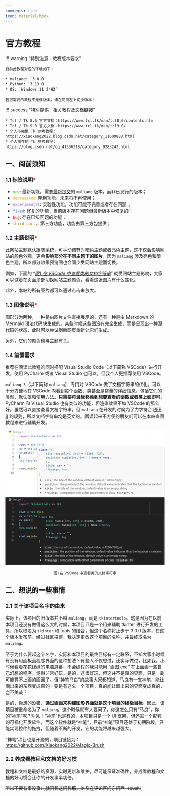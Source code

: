 ```yaml
---
comments: true
icon: material/book
---
```


# 官方教程

!!! warning "特别注意：教程版本要求"

    目前此教程对应的环境如下：

    * maliang: `3.0.0`
    * Python: `3.13.0`
    * OS: `Windows 11 24H2`

    若您需要的教程不是该版本，请在网页左上切换版本！

!!! success "特别提供：相关教程及文档链接"

    * Tcl / Tk 8.6 官方文档：https://www.tcl.tk/man/tcl8.6/contents.htm
    * Tcl / Tk 9.0 官方文档：https://www.tcl.tk/man/tcl9.0/
    * 个人不完整 Tk 参考教程：https://xiaokang2022.blog.csdn.net/category_11600888.html
    * 个人推荐的 Tk 参考教程：https://blog.csdn.net/qq_41556318/category_9283243.html

## 一、阅前须知

### 1.1 标签说明<font color="red">*</font>

* <code style='color: limegreen;'>new</code>: 最新功能，需要[最新提交](./chapter_01/1.md#三体验最新功能)的 `maliang` 版本，而非已发行的版本；
* <code style='color: orange;'>deprecated</code>: 弃用功能，未来将不再使用；
* <code style='color: mediumpurple;'>experimental</code>: 实验性功能，功能可能不完善或者存在问题；
* <code style='color: royalblue;'>fixed</code>: 修复的功能，当前版本存在问题但最新版本中修复的；
* <code style='color: red;'>bug</code>: 存在已知问题的功能；
* <code style='color: darkgoldenrod;'>third-party</code>: 第三方功能，功能由第三方包提供；

### 1.2 主题说明<font color="red">*</font>

此网站主题默认跟随系统，可手动调节为暗色主题或者亮色主题，这不仅会影响网站的颜色外观，更会**影响部分在不同主题下的图片**，因为 `maliang` 涉及亮色和暗色主题，所以部分效果预览图也会同步受网站主题而切换。

例如，下面的 “[*图1 在 VSCode 中查看类的文档字符串*](#14-前置需求)” 就受网站主题影响，大家可以试着在页面顶部切换网站主题颜色，看看这张图片有什么变化。

此外，本站的所有图片都可以通过点击来放大。

### 1.3 图像说明<font color="red">*</font>

图形分为两种，一种是由图片文件直接展示的，还有一种是由 Markdown 的 Mermaid 语法代码块生成的。某些时候这些图没有完全生成，而是呈现出一种源代码的状态，此时可以尝试刷新网页重新让它们生成。

另外，它们的颜色也与主题有关。

### 1.4 前置需求

推荐在阅读此教程的同时搭配 Visual Studio Code（以下简称 VSCode）进行开发，使用 PyCharm 或者 Visual Studio 也可以，但我个人更推荐使用 VSCode。

`maliang 3`（以下简称 `maliang`） 专门对 VSCode 做了文档字符串的优化，可以十分方便地在 VSCode 内看到每个函数、类甚至是常量的详细信息，包括它们的类型、默认值和使用方法。**只需要将鼠标移动到想要查看的函数或者类上面即可**，PyCharm 和 Visual Studio 也有类似的功能，但渲染效果不如 VSCode 的那么好。虽然可以直接查看文档字符串，但 `maliang` 在开发的时候为了力求符合 [PEP 8](https://peps.python.org/pep-0008/) 的规则，所以文档字符串均是英文的。阅读起来不方便的朋友们可以在本站查阅教程来进行辅助开发。

![light](images/0-1.light.png#only-light)
![dark](images/0-1.dark.png#only-dark)

<p align="center"><small>图1 在 VSCode 中查看类的文档字符串</small></p>

## 二、想说的一些事情

### 2.1 关于该项目名字的由来

实际上，该项目的旧版本并不叫 `maliang`，而是 `tkintertools`。这是因为在以前本项目还没有做得这么大的时候，本项目只是一个用来辅助 tkinter 进行开发的工具，所以取名为 `tkinter` 和 tools 的结合，但这个名称将止步于 3.0.0 版本，在这个版本发布前，经过社区投票，我决定更改这个项目的名称，并最终取名为 `maliang`。

至于为什么要起这个名字，实际和本项目的最终目标有一定联系，不知大家小时候有没有用画板画程序界面的这种想法？有些人不仅想过，还实际做过，比如我。小时候看着花花绿绿的电脑屏幕，不会编程的我只能用 “画图.exe” 在上面画一些自己幻想的程序，觉得非常好玩。是的，这很好玩，但这并不是真的界面，只是一副可能算不上画的画罢了。但“神笔马良”的故事大家都知道，马良有一支神笔，能让画出来的东西变成真的！要是有这么一个项目，真的能让画出来的界面变成真的，岂不美哉？

是的，你想的没错，**通过画画来构建图形界面就是这个项目的终极目标**。因此，该项目被重命名为了 `maliang`。这个时候就有人要问了，你这怎么只有“马良”，你的“神笔”呢？别急！“神笔”也是有的，本项目只是一个 UI 框架，但还需一个配套的可视化开发软件，而这个软件就是“神笔”，目前“神笔”项目还处于初期阶段，只能实现控件的拖拽，但随着不断的开发，它的功能将越来越强大。

“神笔”项目也是开源的，项目链接为：<https://github.com/Xiaokang2022/Magic-Brush>

### 2.2 养成看教程和文档的好习惯

教程和文档是最好的资源，实时更新和维护，尽可能保证准确性，养成看教程和文档的好习惯会让你的开发事半功倍。

~~所以不要有事没事儿就问我这问我那，以及在评论区问东问西（bushi~~
